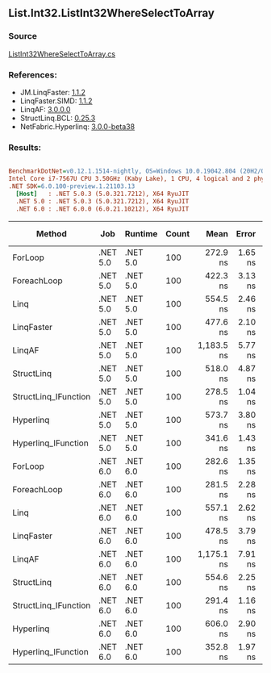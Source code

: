 ﻿## List.Int32.ListInt32WhereSelectToArray

### Source
[ListInt32WhereSelectToArray.cs](../LinqBenchmarks/List/Int32/ListInt32WhereSelectToArray.cs)

### References:
- JM.LinqFaster: [1.1.2](https://www.nuget.org/packages/JM.LinqFaster/1.1.2)
- LinqFaster.SIMD: [1.1.2](https://www.nuget.org/packages/LinqFaster.SIMD/1.0.3)
- LinqAF: [3.0.0.0](https://www.nuget.org/packages/LinqAF/3.0.0.0)
- StructLinq.BCL: [0.25.3](https://www.nuget.org/packages/StructLinq.BCL/0.25.3)
- NetFabric.Hyperlinq: [3.0.0-beta38](https://www.nuget.org/packages/NetFabric.Hyperlinq/3.0.0-beta38)

### Results:
``` ini

BenchmarkDotNet=v0.12.1.1514-nightly, OS=Windows 10.0.19042.804 (20H2/October2020Update)
Intel Core i7-7567U CPU 3.50GHz (Kaby Lake), 1 CPU, 4 logical and 2 physical cores
.NET SDK=6.0.100-preview.1.21103.13
  [Host]   : .NET 5.0.3 (5.0.321.7212), X64 RyuJIT
  .NET 5.0 : .NET 5.0.3 (5.0.321.7212), X64 RyuJIT
  .NET 6.0 : .NET 6.0.0 (6.0.21.10212), X64 RyuJIT


```
|               Method |      Job |  Runtime | Count |       Mean |   Error |  StdDev | Ratio | RatioSD |  Gen 0 | Gen 1 | Gen 2 | Allocated |
|--------------------- |--------- |--------- |------ |-----------:|--------:|--------:|------:|--------:|-------:|------:|------:|----------:|
|              ForLoop | .NET 5.0 | .NET 5.0 |   100 |   272.9 ns | 1.65 ns | 1.47 ns |  1.00 |    0.00 | 0.4244 |     - |     - |     888 B |
|          ForeachLoop | .NET 5.0 | .NET 5.0 |   100 |   422.3 ns | 3.13 ns | 2.78 ns |  1.55 |    0.01 | 0.4244 |     - |     - |     888 B |
|                 Linq | .NET 5.0 | .NET 5.0 |   100 |   554.5 ns | 2.46 ns | 2.19 ns |  2.03 |    0.01 | 0.4015 |     - |     - |     840 B |
|           LinqFaster | .NET 5.0 | .NET 5.0 |   100 |   477.6 ns | 2.10 ns | 1.86 ns |  1.75 |    0.01 | 0.4244 |     - |     - |     888 B |
|               LinqAF | .NET 5.0 | .NET 5.0 |   100 | 1,183.5 ns | 5.77 ns | 5.11 ns |  4.34 |    0.03 | 0.4082 |     - |     - |     856 B |
|           StructLinq | .NET 5.0 | .NET 5.0 |   100 |   518.0 ns | 4.87 ns | 4.55 ns |  1.90 |    0.02 | 0.1602 |     - |     - |     336 B |
| StructLinq_IFunction | .NET 5.0 | .NET 5.0 |   100 |   278.5 ns | 1.04 ns | 0.97 ns |  1.02 |    0.01 | 0.1144 |     - |     - |     240 B |
|            Hyperlinq | .NET 5.0 | .NET 5.0 |   100 |   573.7 ns | 3.80 ns | 3.37 ns |  2.10 |    0.01 | 0.1144 |     - |     - |     240 B |
|  Hyperlinq_IFunction | .NET 5.0 | .NET 5.0 |   100 |   341.6 ns | 1.43 ns | 1.19 ns |  1.25 |    0.01 | 0.1144 |     - |     - |     240 B |
|              ForLoop | .NET 6.0 | .NET 6.0 |   100 |   282.6 ns | 1.35 ns | 1.20 ns |  1.04 |    0.01 | 0.4244 |     - |     - |     888 B |
|          ForeachLoop | .NET 6.0 | .NET 6.0 |   100 |   281.5 ns | 2.28 ns | 1.90 ns |  1.03 |    0.01 | 0.4244 |     - |     - |     888 B |
|                 Linq | .NET 6.0 | .NET 6.0 |   100 |   557.1 ns | 2.62 ns | 2.32 ns |  2.04 |    0.02 | 0.4015 |     - |     - |     840 B |
|           LinqFaster | .NET 6.0 | .NET 6.0 |   100 |   478.5 ns | 3.79 ns | 3.17 ns |  1.75 |    0.02 | 0.4244 |     - |     - |     888 B |
|               LinqAF | .NET 6.0 | .NET 6.0 |   100 | 1,175.1 ns | 7.91 ns | 7.01 ns |  4.31 |    0.03 | 0.4082 |     - |     - |     856 B |
|           StructLinq | .NET 6.0 | .NET 6.0 |   100 |   554.6 ns | 2.25 ns | 1.88 ns |  2.03 |    0.01 | 0.1602 |     - |     - |     336 B |
| StructLinq_IFunction | .NET 6.0 | .NET 6.0 |   100 |   291.4 ns | 1.16 ns | 1.02 ns |  1.07 |    0.01 | 0.1144 |     - |     - |     240 B |
|            Hyperlinq | .NET 6.0 | .NET 6.0 |   100 |   606.0 ns | 2.90 ns | 2.57 ns |  2.22 |    0.02 | 0.1144 |     - |     - |     240 B |
|  Hyperlinq_IFunction | .NET 6.0 | .NET 6.0 |   100 |   352.8 ns | 1.97 ns | 1.84 ns |  1.29 |    0.01 | 0.1144 |     - |     - |     240 B |
